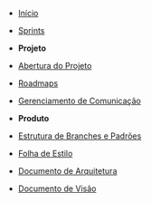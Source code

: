 ﻿* [Início](/)
 
* [Sprints](/sprints/)

* **Projeto**
* [Abertura do Projeto](/abertura/)
* [Roadmaps](/roadmaps/)
* [Gerenciamento de Comunicação](/comunication-plan.md)

* **Produto**
* [Estrutura de Branches e Padrões](/branches-structure.md)
* [Folha de Estilo](/style-sheet.md)
* [Documento de Arquitetura](/architecture.md)
* [Documento de Visão](/vision.md)

